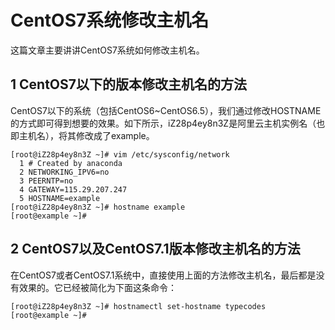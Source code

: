 # CentOS7系统修改主机名

这篇文章主要讲讲CentOS7系统如何修改主机名。

## 1 CentOS7以下的版本修改主机名的方法

CentOS7以下的系统（包括CentOS6~CentOS6.5），我们通过修改HOSTNAME的方式即可得到想要的效果。如下所示，iZ28p4ey8n3Z是阿里云主机实例名（也即主机名），将其修改成了example。
```
[root@iZ28p4ey8n3Z ~]# vim /etc/sysconfig/network
  1 # Created by anaconda
  2 NETWORKING_IPV6=no
  3 PEERNTP=no
  4 GATEWAY=115.29.207.247
  5 HOSTNAME=example
[root@iZ28p4ey8n3Z ~]# hostname example
[root@example ~]#
```
<!--more-->

## 2 CentOS7以及CentOS7.1版本修改主机名的方法

在CentOS7或者CentOS7.1系统中，直接使用上面的方法修改主机名，最后都是没有效果的。它已经被简化为下面这条命令：
```
[root@iZ28p4ey8n3Z ~]# hostnamectl set-hostname typecodes
[root@example ~]#
```
